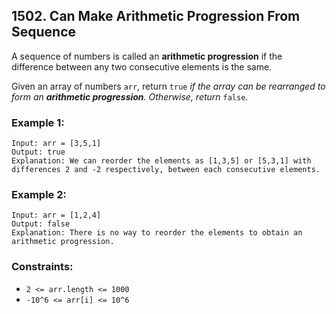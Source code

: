 ## 1502. Can Make Arithmetic Progression From Sequence

A sequence of numbers is called an **arithmetic progression** if the difference between any two consecutive elements is the same.

Given an array of numbers ```arr```, return ```true``` *if the array can be rearranged to form an **arithmetic progression**. Otherwise, return* ```false```.

### Example 1:
```
Input: arr = [3,5,1]
Output: true
Explanation: We can reorder the elements as [1,3,5] or [5,3,1] with differences 2 and -2 respectively, between each consecutive elements.
```
### Example 2:
```
Input: arr = [1,2,4]
Output: false
Explanation: There is no way to reorder the elements to obtain an arithmetic progression.
```

### Constraints:

* ```2 <= arr.length <= 1000```
* ```-10^6 <= arr[i] <= 10^6```